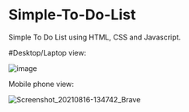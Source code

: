 # Simple-To-Do-List
Simple To Do List using HTML, CSS and Javascript.



#Desktop/Laptop view:

![image](https://user-images.githubusercontent.com/58241136/129515211-4c8960df-c66c-40c0-8d59-449389b9949c.png)





Mobile phone view:


![Screenshot_20210816-134742_Brave](https://user-images.githubusercontent.com/58241136/129517189-164135af-2d8e-44c3-9214-504a1e25e056.jpg)

